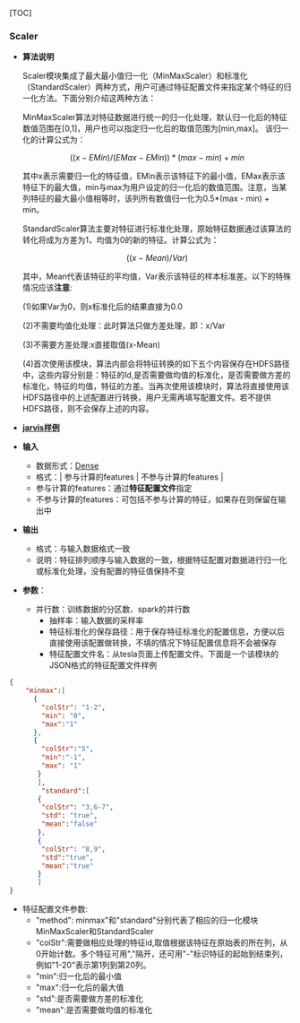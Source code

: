 [TOC]

### Scaler

- **算法说明**

  Scaler模块集成了最大最小值归一化（MinMaxScaler）和标准化（StandardScaler）两种方式，用户可通过特征配置文件来指定某个特征的归一化方法。下面分别介绍这两种方法：

  MinMaxScaler算法对特征数据进行统一的归一化处理，默认归一化后的特征数值范围在[0,1]，用户也可以指定归一化后的取值范围为[min,max]。 该归一化的计算公式为：

  $$((x-EMin)/(EMax-EMin))*(max-min)+min$$

  其中x表示需要归一化的特征值，EMin表示该特征下的最小值，EMax表示该特征下的最大值，min与max为用户设定的归一化后的数值范围。注意，当某列特征的最大最小值相等时，该列所有数值归一化为0.5*(max - min) + min。

  StandardScaler算法主要对特征进行标准化处理，原始特征数据通过该算法的转化将成为方差为1，均值为0的新的特征。计算公式为：

  $$((x-Mean)/Var)$$

  其中，Mean代表该特征的平均值，Var表示该特征的样本标准差。以下的特殊情况应该**注意**:

  (1)如果Var为0，则x标准化后的结果直接为0.0

  (2)不需要均值化处理：此时算法只做方差处理，即：x/Var

  (3)不需要方差处理:x直接取值(x-Mean)

  (4)首次使用该模块，算法内部会将特征转换的如下五个内容保存在HDFS路径中，这些内容分别是：特征的Id,是否需要做均值的标准化，是否需要做方差的标准化，特征的均值，特征的方差。当再次使用该模块时，算法将直接使用该HDFS路径中的上述配置进行转换，用户无需再填写配置文件。若不提供HDFS路径，则不会保存上述的内容。

- [**jarvis样例**](http://tesla.oa.com/ml/platform.html?projectId=10002&flowId=2209)

- **输入**

  - 数据形式：[Dense](http://tesla.oa.com/gitbook/doc/javis/tdw_ml_jarvis_dataformat.html#21-dense%E6%95%B0%E6%8D%AE%E6%A0%BC%E5%BC%8F)
  - 格式：| 参与计算的features | 不参与计算的features |
  - 参与计算的features：通过**特征配置文件**指定
  - 不参与计算的features：可包括不参与计算的特征，如果存在则保留在输出中

- **输出**

  - 格式：与输入数据格式一致
  - 说明：特征排列顺序与输入数据的一致，根据特征配置对数据进行归一化或标准化处理，没有配置的特征值保持不变

- **参数**：

  - 并行数：训练数据的分区数、spark的并行数
    - 抽样率：输入数据的采样率
    - 特征标准化的保存路径：用于保存特征标准化的配置信息，方便以后直接使用该配置做转换，不填的情况下特征配置信息将不会被保存
    - 特征配置文件名：从tesla页面上传配置文件。下面是一个该模块的JSON格式的特征配置文件样例

```json
{
    "minmax":[
      {
        "colStr": "1-2",
        "min": "0",
        "max":"1"
      },
      {
        "colStr":"5",
        "min":"-1",
        "max": "1"
       }
       ],
        "standard":[
       {
        "colStr": "3,6-7",
        "std": "true",
        "mean":"false"
       },
       {
        "colStr": "8,9",
        "std":"true",
        "mean":"true"
       }
       ]
}
```

- 特征配置文件参数:
  - "method": minmax"和"standard"分别代表了相应的归一化模块MinMaxScaler和StandardScaler
  - "colStr":需要做相应处理的特征id,取值根据该特征在原始表的所在列，从0开始计数。多个特征可用","隔开，还可用"-"标识特征的起始到结束列，例如"1-20"表示第1列到第20列。
  - "min":归一化后的最小值
  - "max":归一化后的最大值
  - "std":是否需要做方差的标准化
  - "mean":是否需要做均值的标准化